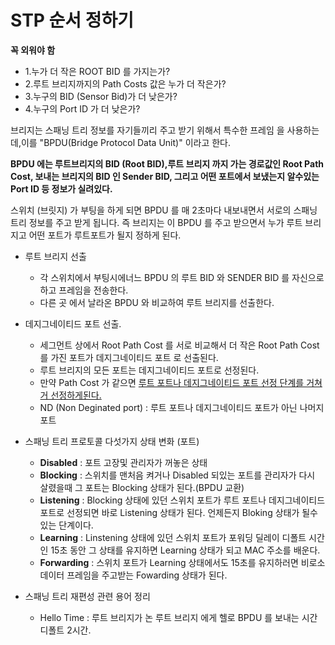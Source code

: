 # STP 순서 정하기
**꼭 외워야 함**
  - 1.누가 더 작은 ROOT BID 를 가지는가?
  - 2.루트 브리지까지의 Path Costs 값은 누가 더 작은가?
  - 3.누구의 BID (Sensor Bid)가 더 낮은가?
  - 4.누구의 Port ID 가 더 낮은가?

브리지는 스패닝 트리 정보를 자기들끼리 주고 받기 위해서 특수한 프레임 을 사용하는데,이를 "BPDU(Bridge Protocol Data Unit)" 이라고 한다.

**BPDU 에는 루트브리지의 BID (Root BID),루트 브리지 까지 가는 경로값인 Root Path Cost, 보내는 브리지의 BID 인 Sender BID, 그리고 어떤 포트에서 보냈는지 알수있는 Port ID 등 정보가 실려있다.**

스위치 (브릿지) 가 부팅을 하게 되면 BPDU 를 매 2초마다 내보내면서 서로의 스패닝 트리 정보를 주고 받게 됩니다. 즉 브리지는 이 BPDU 를 주고 받으면서 누가 루트 브리지고 어떤 포트가 루트포트가 될지 정하게 된다.

- 루트 브리지 선출
  - 각 스위치에서 부팅시에너느 BPDU 의 루트 BID 와 SENDER BID 를 자신으로 하고 프레임을 전송한다.
  - 다른 곳 에서 날라온 BPDU 와 비교하여 루트 브리지를 선출한다.

- 데지그네이티드 포트 선출.
  - 세그먼트 상에서 Root Path Cost 를 서로 비교해서 더 작은 Root Path Cost 를 가진 포트가 데지그네이티드 포트 로 선출된다.
  - 루트 브리지의 모든 포트는 데지그네이티드 포트로 선정된다.
  - 만약 Path Cost 가 같으면 <u>루트 포트나 데지그네이티드 포트 선정 단계를 거쳐거 선정하게된다.</u>
  - ND (Non Deginated port) : 루트 포트나 데지그네이티드 포트가 아닌 나머지 포트
  
- 스패닝 트리 프로토콜 다섯가지 상태 변화 (포트)
  - **Disabled** : 포트 고장및 관리자가 꺼놓은 상태
  - **Blocking** : 스위치를 맨처음 켜거나 Disabled 되있는 포트를 관리자가 다시 살렸을때 그 포트는 Blocking 상태가 된다.(BPDU 교환)
  - **Listening** : Blocking 상태에 있던 스위치 포트가 루트 포트나 데지그네이티드 포트로 선정되면 바로 Listening 상태가 된다. 언제든지 Bloking 상태가 될수 있는 단계이다.
  - **Learning** : Linstening 상태에 있던 스위치 포트가 포워딩 딜레이 디폴트 시간인 15초 동안 그 상태를 유지하면 Learning 상태가 되고 MAC 주소를 배운다.
  - **Forwarding** : 스위치 포트가 Learning 상태에서도 15초를 유지하러면 비로소 데이터 프레임을 주고받는 Fowarding 상태가 된다.

- 스패닝 트리 재편성 관련 용어 정리 
  - Hello Time  : 루트 브리지가 논 루트 브리지 에게 헬로 BPDU 를 보내는 시간 디폴트 2시간.